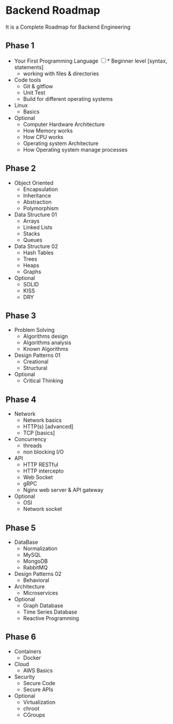 # Backend Roadmap
It is a Complete Roadmap for Backend Engineering

## Phase 1
* Your First Programming Language
   <input type = "checkbox">* Beginner level [syntax, statements]
   * working with files & directories
* Code tools
   * Git & gitflow
   * Unit Test
   * Build for different operating systems
* Linux
   * Basics
* Optional
   * Computer Hardware Architecture
   * How Memory works
   * How CPU works
   * Operating system Architecture
   * How Operating system manage processes
## Phase 2
* Object Oriented
   * Encapsulation
   * Inheritance
   * Abstraction
   * Polymorphism
* Data Structure 01
   * Arrays
   * Linked Lists
   * Stacks
   * Queues
* Data Structure 02
   * Hash Tables
   * Trees
   * Heaps
   * Graphs
* Optional
   * SOLID
   * KISS
   * DRY
## Phase 3
* Problem Solving
   * Algorithms design
   * Algorithms analysis
   * Known Algorithms
* Design Patterns 01
   * Creational
   * Structural
* Optional
   * Critical Thinking
## Phase 4
* Network
   * Network basics
   * HTTP(s) [advanced]
   * TCP [basics]
* Concurrency
   * threads
   * non blocking I/O
* API
   * HTTP RESTful
   * HTTP intercepto
   * Web Socket
   * gRPC
   * Nginx web server & API gateway
* Optional
   * OSI
   * Network socket
## Phase 5
* DataBase
   * Normalization
   * MySQL
   * MongoDB
   * RabbitMQ
* Design Patterns 02
   * Behavioral
* Architecture
   * Microservices
* Optional
   * Graph Database
   * Time Series Database
   * Reactive Programming
## Phase 6
* Containers
   * Docker
* Cloud
   * AWS Basics
* Security
   * Secure Code
   * Secure APIs
* Optional
   * Virtualization
   * chroot
   * CGroups






















